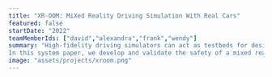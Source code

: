 ```yaml
---
title: "XR-OOM: MiXed Reality Driving Simulation With Real Cars"
featured: false
startDate: "2022"
teamMemberIds: ["david","alexandra","frank","wendy"]
summary: "High-fidelity driving simulators can act as testbeds for designing in-vehicle interfaces or validating the safety of novel driver assistance features. 
In this system paper, we develop and validate the safety of a mixed reality driving simulator system that enables us to superimpose virtual objects and events into the view of participants engaging in real-world driving in unmodified vehicles. To this end, we have validated the mixed reality system for basic driver cockpit and low-speed driving tasks, comparing the use of the system with non-headset and with the headset driving conditions, to ensure that participants behave and perform similarly using this system as they would otherwise. "
image: "assets/projects/xroom.png"
---
```

